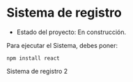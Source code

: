 <h1> Sistema de registro </h1>

- Estado del proyecto: En construcción.

Para ejecutar el Sistema, debes poner:

```npm install react```

Sistema de registro 2
